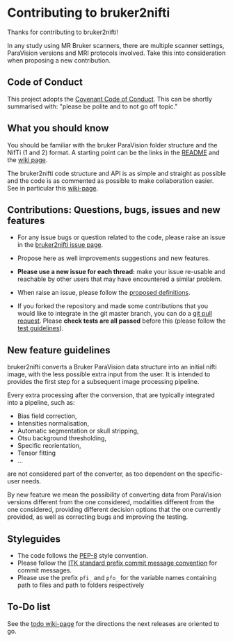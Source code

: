 # Contributing to bruker2nifti

Thanks for contributing to bruker2nifti!

In any study using MR Bruker scanners, there are multiple scanner settings, 
ParaVision versions and MRI protocols involved. Take this into consideration when proposing a new contribution.

## Code of Conduct

This project adopts the [Covenant Code of Conduct](https://contributor-covenant.org/). 
This can be shortly summarised with: "please be polite and to not go off topic." 
 
## What you should know 

You should be familiar with the bruker ParaVision folder structure and the NifTi (1 and 2)
format.
A starting point can be the links in the [README](https://github.com/SebastianoF/bruker2nifti/blob/master/README.md) 
and the [wiki page](https://github.com/SebastianoF/bruker2nifti/wiki).

The bruker2nifti code structure and API is as simple and straight as possible and the
 code is as commented as possible to make collaboration easier. See in particular this 
[wiki-page](https://github.com/SebastianoF/bruker2nifti/wiki/Code-rationale,-definitions-and-structure). 

## Contributions: Questions, bugs, issues and new features 

+ For any issue bugs or question related to the code, please raise an issue in the 
[bruker2nifti issue page](https://github.com/SebastianoF/bruker2nifti/issues).

+ Propose here as well improvements suggestions and new features.

+ **Please use a new issue for each thread:** make your issue re-usable and reachable by other users that may have 
encountered a similar problem.

+ When raise an issue, please follow the 
[proposed definitions](https://github.com/SebastianoF/bruker2nifti/wiki/Code-rationale,-definitions-and-structure).

+ If you forked the repository and made some contributions that you would like to integrate in the git master branch, 
you can do a [git pull request](https://yangsu.github.io/pull-request-tutorial/). Please **check tests are all passed** 
before this (please follow the [test guidelines](https://github.com/SebastianoF/bruker2nifti/wiki/Code-Testing-and-Continuous-Integration-with-Nosetest)).

## New feature guidelines

bruker2nifti converts a Bruker ParaVision data structure into an initial nifti image, with the less possible 
extra input from the user. It is intended to provides the first step for a subsequent image processing pipeline. 

Every extra processing after the conversion, that are typically integrated into a pipeline, such as:
+ Bias field correction,
+ Intensities normalisation,
+ Automatic segmentation or skull stripping,
+ Otsu background thresholding,
+ Specific reorientation,
+ Tensor fitting
+ ...

are not considered part of the converter, as too dependent on the specific-user needs.

By new feature we mean the possibility of converting data from ParaVision versions different from the one considered,
  modalities different from the one considered, providing different decision options that the one currently provided,
  as well as correcting bugs and improving the testing.
  
## Styleguides

+ The code follows the [PEP-8](https://www.python.org/dev/peps/pep-0008/) style convention. 
+ Please follow the [ITK standard prefix commit message convention](https://itk.org/Wiki/ITK/Git/Develop) for commit messages. 
+ Please use the prefix `pfi_` and `pfo_` for the variable names containing path to files and path to folders respectively

## To-Do list

See the [todo wiki-page](https://github.com/SebastianoF/bruker2nifti/wiki/Work-in-progress-and--Future-work) 
for the directions the next releases are oriented to go.
